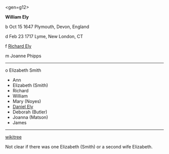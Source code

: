 <gen=g12>

<b>William Ely</b>

b Oct 15 1647 Plymouth, Devon, England

d Feb 23 1717 Lyme, New London, CT

f [Richard Ely](../g13/richard_ely.md)

m Joanne Phipps

<hr>

o Elizabeth Smith

- Ann
- Elizabeth (Smith)
- Richard
- William
- Mary (Noyes)
- [Daniel Ely](../g11/daniel_ely.md)
- Deborah (Butler)
- Joanna (Matson)
- James

<hr>

[wikitree](https://www.wikitree.com/wiki/Ely-608)

Not clear if there was one Elizabeth (Smith) or a second wife Elizabeth.